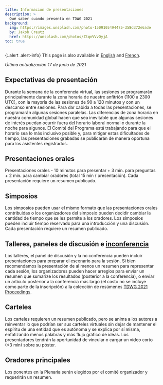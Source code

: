 ```yaml
---
title: Información de presentaciones
description: >
  Qué saber cuando presenta en TDWG 2021
background:
  img: https://images.unsplash.com/photo-1509105494475-358d372e6ade
  by: Jakob Creutz
  href: https://unsplash.com/photos/ZtqnVVvOyjA
toc: true
---
```


{:.alert .alert-info}
This page is also available in [English](/conferences/2021/presentation-info/) and [French](/conferences/2021/fr/info-pour-les-presentations/).

_Última actualización 17 de junio de 2021_

## Expectativas de presentación

Durante la semana de la conferencia virtual, las sesiones se programarán principalmente durante la zona horaria de nuestro anfitrión (1100 a 2300 UTC), con la mayoría de las sesiones de 90 a 120 minutos y con un descanso entre sesiones. Para dar cabida a todas las presentaciones, se programarán algunas sesiones paralelas. Las diferencias de zona horaria en nuestra comunidad global hacen que sea inevitable que algunas sesiones de interés puedan ocurrir fuera del horario laboral normal o durante la noche para algunos. El Comité del Programa está trabajando para que el horario sea lo más inclusivo posible y, para mitigar estas dificultades de tiempo, las presentaciones grabadas se publicarán de manera oportuna para los asistentes registrados.

## Presentaciones orales

Presentaciones orales - 10 minutos para presentar + 3 min. para preguntas + 2 min. para cambiar oradores (total 15 min / presentación). Cada presentación requiere un resumen publicado.

## Simposios

Los simposios pueden usar el mismo formato que las presentaciones orales contribuidas o los organizadores del simposio pueden decidir cambiar la cantidad de tiempo que se les permite a los oradores. Los simposios pueden incluir tiempo reservado para una introducción y una discusión. Cada presentación requiere un resumen publicado.

## Talleres, paneles de discusión e [inconferencia](https://quesignificado.org/que-es-una-inconferencia/)

Los talleres, el panel de discusión y la no conferencia pueden incluir presentaciones para preparar el escenario para la sesión. Si bien recomendamos la presentación de al menos un resumen para representar cada sesión, los organizadores pueden hacer arreglos para enviar un resumen que sumarize los resultados (posterior a la conferencia), o enviar un artículo posterior a la conferencia más largo (el costo no se incluye como parte de la inscripción) a la colección de resúmenes [TDWG 2021 Proceedings](https://biss.pensoft.net/collection/293/).

## Carteles

Los carteles requieren un resumen publicado, pero se anima a los autores a reinventar lo que podrían ser sus carteles virtuales sin dejar de mantener el espíritu de una entidad que es autónoma y se explica por sí misma, enfatizando menos palabras y más flujo gráfico de ideas. Los presentadores tendrán la oportunidad de vincular o cargar un video corto (<3 min) sobre su póster.

## Oradores principales

Los ponentes en la Plenaria serán elegidos por el comité organizador y requerirán un resumen.

